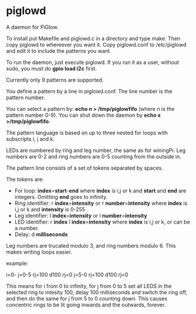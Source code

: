piglowd
=======

A daemon for PiGlow.

To install put Makefile and piglowd.c in a directory and type make. Then copy piglowd to whereever you want it. Copy piglowd.conf to /etc/piglowd and edit it to include the patterns you want.

To run the daemon, just execute piglowd. If you run it as a user, without sudo, you must do **gpio load i2c** first. 

Currently only 9 patterns are supported.

You define a pattern by a line in piglowd.conf. The line number is the pattern number.

You can select a pattern by: **echo n > /tmp/piglowfifo** (where n is the pattern number 0-9).
You can shut down the daemon by **echo x >/tmp/piglowfifo**.

The pattern language is based on up to three nested for loops with subscripts i, j and k.

LEDs are numbered by ring and leg number, the same as for winingPi. Leg numbers are 0-2 and ring numbers are 0-5 counting from the outside in.

The pattern line consists of a set of tokens separated by spaces.

The tokens are:

- For loop: **index**=**start**-**end** where **index** is i,j or k and **start** and **end** are integers. Omitting **end** goes to infinity.
- Ring identifier: r **index**=**intensity** or r **number**=**intensity** where **index** is i,j or k and **intensity** is 0-255
- Leg identifier: l **index**=**intensity** or l **number**=**intensity**
- LED identifier: r **index** l **index**=**intensity** where **index** is i,j or k, or can be a number.
- Delay: d **milliseconds**
  
Leg numbers are trucated modulo 3, and ring numbers modulo 6. This makes writing loops easier.

example:

i=0- j=0-5 rj=100 d100 rj=0 j=5-0 rj=100 d100 rj=0

This means for i from 0 to infinity, for j from 0 to 5 set all LEDS in the selected ring to intesity 100, delay 100 milliseconds and switch the ring off, and then do the same for j from 5 to 0 counting down. This causes concentric rings to be lit going inwards and the outwards, forever.

